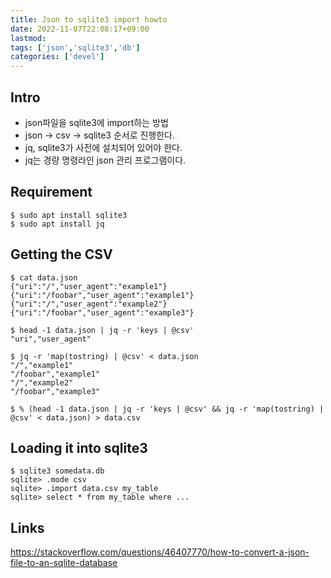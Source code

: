 ```yaml
---
title: Json to sqlite3 import howto
date: 2022-11-07T22:08:17+09:00
lastmod:
tags: ['json','sqlite3','db']
categories: ['devel']
---
```


## Intro
* json파일을 sqlite3에 import하는 방법
* json -> csv -> sqlite3 순서로 진행한다.
* jq, sqlite3가 사전에 설치되어 있어야 한다.
* jq는 경량 명령라인 json 관리 프로그램이다.

## Requirement
```console
$ sudo apt install sqlite3
$ sudo apt install jq
```

## Getting the CSV
```console
$ cat data.json
{"uri":"/","user_agent":"example1"}
{"uri":"/foobar","user_agent":"example1"}
{"uri":"/","user_agent":"example2"}
{"uri":"/foobar","user_agent":"example3"}

$ head -1 data.json | jq -r 'keys | @csv'
"uri","user_agent"

$ jq -r 'map(tostring) | @csv' < data.json
"/","example1"
"/foobar","example1"
"/","example2"
"/foobar","example3"

$ % (head -1 data.json | jq -r 'keys | @csv' && jq -r 'map(tostring) | @csv' < data.json) > data.csv
```

## Loading it into sqlite3
```console
$ sqlite3 somedata.db
sqlite> .mode csv
sqlite> .import data.csv my_table
sqlite> select * from my_table where ...
```

## Links
<https://stackoverflow.com/questions/46407770/how-to-convert-a-json-file-to-an-sqlite-database>
